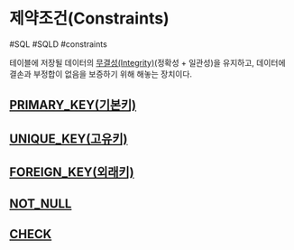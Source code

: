# 제약조건(Constraints)

#SQL #SQLD #constraints

테이블에 저장될 데이터의 [무결성(Integrity)](../../../01_데이터_모델링의_이해/무결성(Integrity).md)(정확성 + 일관성)을 유지하고, 데이터에 결손과 부정합이 없음을 보증하기 위해 해놓는 장치이다.

## [PRIMARY_KEY(기본키)](PRIMARY_KEY(기본키).md)

## [UNIQUE_KEY(고유키)](UNIQUE_KEY(고유키).md)

## [FOREIGN_KEY(외래키)](FOREIGN_KEY(외래키).md)

## [NOT_NULL](NOT_NULL.md)

## [CHECK](CHECK.md)
